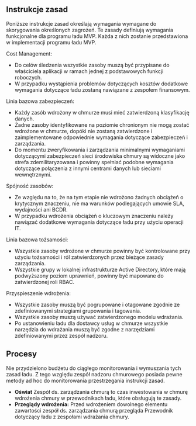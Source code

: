 <!-- TEMPLATE FILE - DO NOT ADD METADATA -->
<!-- markdownlint-disable MD002 MD041 -->

## <a name="policy-statements"></a>Instrukcje zasad

Poniższe instrukcje zasad określają wymagania wymagane do skorygowania określonych zagrożeń. Te zasady definiują wymagania funkcjonalne dla programu ładu MVP. Każda z nich zostanie przedstawiona w implementacji programu ładu MVP.

Cost Management:

- Do celów śledzenia wszystkie zasoby muszą być przypisane do właściciela aplikacji w ramach jednej z podstawowych funkcji roboczych.
- W przypadku wystąpienia problemów dotyczących kosztów dodatkowe wymagania dotyczące ładu zostaną nawiązane z zespołem finansowym.

Linia bazowa zabezpieczeń:

- Każdy zasób wdrożony w chmurze musi mieć zatwierdzoną klasyfikację danych.
- Żadne zasoby identyfikowane na poziomie chronionym nie mogą zostać wdrożone w chmurze, dopóki nie zostaną zatwierdzone i zaimplementowane odpowiednie wymagania dotyczące zabezpieczeń i zarządzania.
- Do momentu zweryfikowania i zarządzania minimalnymi wymaganiami dotyczącymi zabezpieczeń sieci środowiska chmury są widoczne jako strefa zdemilitaryzowana i powinny spełniać podobne wymagania dotyczące połączenia z innymi centrami danych lub sieciami wewnętrznymi.

Spójność zasobów:

- Ze względu na to, że na tym etapie nie wdrożono żadnych obciążeń o krytycznym znaczeniu, nie ma warunków podlegających umowie SLA, wydajności ani BCDR.
- W przypadku wdrożenia obciążeń o kluczowym znaczeniu należy nawiązać dodatkowe wymagania dotyczące ładu przy użyciu operacji IT.

Linia bazowa tożsamości:

- Wszystkie zasoby wdrożone w chmurze powinny być kontrolowane przy użyciu tożsamości i ról zatwierdzonych przez bieżące zasady zarządzania.
- Wszystkie grupy w lokalnej infrastrukturze Active Directory, które mają podwyższony poziom uprawnień, powinny być mapowane do zatwierdzonej roli RBAC.

Przyspieszenie wdrożenia:

- Wszystkie zasoby muszą być pogrupowane i otagowane zgodnie ze zdefiniowanymi strategiami grupowania i tagowania.
- Wszystkie zasoby muszą używać zatwierdzonego modelu wdrażania.
- Po ustanowieniu ładu dla dostawcy usług w chmurze wszystkie narzędzia do wdrażania muszą być zgodne z narzędziami zdefiniowanymi przez zespół nadzoru.

## <a name="processes"></a>Procesy

Nie przydzielono budżetu do ciągłego monitorowania i wymuszania tych zasad ładu. Z tego względu zespół nadzoru chmurowego posiada pewne metody ad hoc do monitorowania przestrzegania instrukcji zasad.

- **Oświat** Zespół ds. zarządzania chmurą to czas inwestowania w chmurę wdrożenia chmury w przewodnikach ładu, które obsługują te zasady.
- **Przeglądy wdrożenia:** Przed wdrożeniem dowolnego elementu zawartości zespół ds. zarządzania chmurą przegląda Przewodnik dotyczący ładu z zespołami wdrażania chmury.
